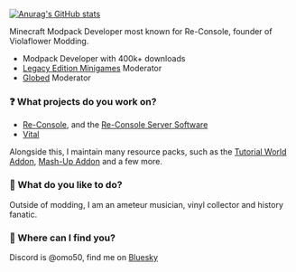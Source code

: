 [![Anurag's GitHub stats](https://github-readme-stats.vercel.app/api?username=omo50&theme=radical&show_icons=true)](https://github.com/anuraghazra/github-readme-stats)




Minecraft Modpack Developer most known for Re-Console, founder of Violaflower Modding.
- Modpack Developer with 400k+ downloads
- [Legacy Edition Minigames](https://github.com/Legacy-Edition-Minigames/Minigames) Moderator
- [Globed](https://github.com/GlobedGD/globed2) Moderator

### ❓  What projects do you work on?
- [Re-Console](https://modrinth.com/modpack/legacy-minecraft), and the [Re-Console Server Software](https://modrinth.com/modpack/re-console-server-software)
- [Vital](https://modrinth.com/modpack/vital)

Alongside this, I maintain many resource packs, such as the [Tutorial World Addon](https://modrinth.com/resourcepack/tutorial-world-addon), [Mash-Up Addon](https://modrinth.com/resourcepack/mash-up-addon) and a few more.

### 🎹 What do you like to do?
Outside of modding, I am an ameteur musician, vinyl collector and history fanatic.

### 💭 Where can I find you?
Discord is @omo50, find me on [Bluesky](https://bsky.app/profile/omo50.bsky.social)

